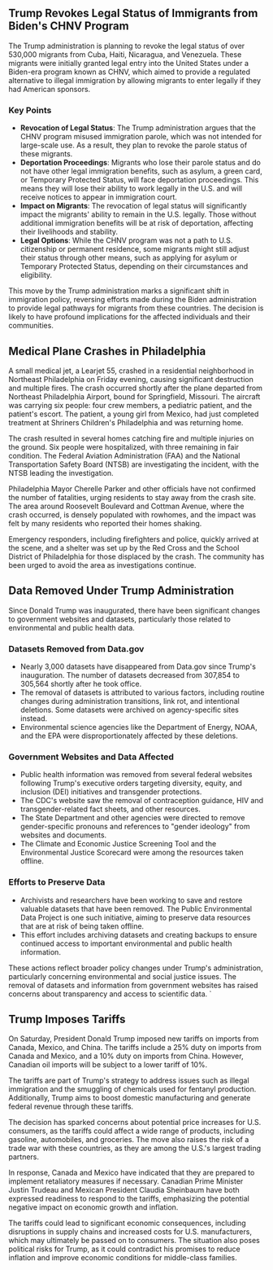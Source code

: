 ## Trump Revokes Legal Status of Immigrants from Biden's CHNV Program

The Trump administration is planning to revoke the legal status of over 530,000 migrants from Cuba, Haiti, Nicaragua, and Venezuela. These migrants were initially granted legal entry into the United States under a Biden-era program known as CHNV, which aimed to provide a regulated alternative to illegal immigration by allowing migrants to enter legally if they had American sponsors.

### Key Points

- **Revocation of Legal Status**: The Trump administration argues that the CHNV program misused immigration parole, which was not intended for large-scale use. As a result, they plan to revoke the parole status of these migrants.
- **Deportation Proceedings**: Migrants who lose their parole status and do not have other legal immigration benefits, such as asylum, a green card, or Temporary Protected Status, will face deportation proceedings. This means they will lose their ability to work legally in the U.S. and will receive notices to appear in immigration court.
- **Impact on Migrants**: The revocation of legal status will significantly impact the migrants' ability to remain in the U.S. legally. Those without additional immigration benefits will be at risk of deportation, affecting their livelihoods and stability.
- **Legal Options**: While the CHNV program was not a path to U.S. citizenship or permanent residence, some migrants might still adjust their status through other means, such as applying for asylum or Temporary Protected Status, depending on their circumstances and eligibility.

This move by the Trump administration marks a significant shift in immigration policy, reversing efforts made during the Biden administration to provide legal pathways for migrants from these countries. The decision is likely to have profound implications for the affected individuals and their communities.

## Medical Plane Crashes in Philadelphia

A small medical jet, a Learjet 55, crashed in a residential neighborhood in Northeast Philadelphia on Friday evening, causing significant destruction and multiple fires. The crash occurred shortly after the plane departed from Northeast Philadelphia Airport, bound for Springfield, Missouri. The aircraft was carrying six people: four crew members, a pediatric patient, and the patient's escort. The patient, a young girl from Mexico, had just completed treatment at Shriners Children's Philadelphia and was returning home.

The crash resulted in several homes catching fire and multiple injuries on the ground. Six people were hospitalized, with three remaining in fair condition. The Federal Aviation Administration (FAA) and the National Transportation Safety Board (NTSB) are investigating the incident, with the NTSB leading the investigation.

Philadelphia Mayor Cherelle Parker and other officials have not confirmed the number of fatalities, urging residents to stay away from the crash site. The area around Roosevelt Boulevard and Cottman Avenue, where the crash occurred, is densely populated with rowhomes, and the impact was felt by many residents who reported their homes shaking.

Emergency responders, including firefighters and police, quickly arrived at the scene, and a shelter was set up by the Red Cross and the School District of Philadelphia for those displaced by the crash. The community has been urged to avoid the area as investigations continue.

## Data Removed Under Trump Administration

Since Donald Trump was inaugurated, there have been significant changes to government websites and datasets, particularly those related to environmental and public health data.

### Datasets Removed from Data.gov

- Nearly 3,000 datasets have disappeared from Data.gov since Trump's inauguration. The number of datasets decreased from 307,854 to 305,564 shortly after he took office.
- The removal of datasets is attributed to various factors, including routine changes during administration transitions, link rot, and intentional deletions. Some datasets were archived on agency-specific sites instead.
- Environmental science agencies like the Department of Energy, NOAA, and the EPA were disproportionately affected by these deletions.

### Government Websites and Data Affected

- Public health information was removed from several federal websites following Trump's executive orders targeting diversity, equity, and inclusion (DEI) initiatives and transgender protections.
- The CDC's website saw the removal of contraception guidance, HIV and transgender-related fact sheets, and other resources.
- The State Department and other agencies were directed to remove gender-specific pronouns and references to "gender ideology" from websites and documents.
- The Climate and Economic Justice Screening Tool and the Environmental Justice Scorecard were among the resources taken offline.

### Efforts to Preserve Data

- Archivists and researchers have been working to save and restore valuable datasets that have been removed. The Public Environmental Data Project is one such initiative, aiming to preserve data resources that are at risk of being taken offline.
- This effort includes archiving datasets and creating backups to ensure continued access to important environmental and public health information.

These actions reflect broader policy changes under Trump's administration, particularly concerning environmental and social justice issues. The removal of datasets and information from government websites has raised concerns about transparency and access to scientific data. \`

## Trump Imposes Tariffs

On Saturday, President Donald Trump imposed new tariffs on imports from Canada, Mexico, and China. The tariffs include a 25% duty on imports from Canada and Mexico, and a 10% duty on imports from China. However, Canadian oil imports will be subject to a lower tariff of 10%.

The tariffs are part of Trump's strategy to address issues such as illegal immigration and the smuggling of chemicals used for fentanyl production. Additionally, Trump aims to boost domestic manufacturing and generate federal revenue through these tariffs.

The decision has sparked concerns about potential price increases for U.S. consumers, as the tariffs could affect a wide range of products, including gasoline, automobiles, and groceries. The move also raises the risk of a trade war with these countries, as they are among the U.S.'s largest trading partners.

In response, Canada and Mexico have indicated that they are prepared to implement retaliatory measures if necessary. Canadian Prime Minister Justin Trudeau and Mexican President Claudia Sheinbaum have both expressed readiness to respond to the tariffs, emphasizing the potential negative impact on economic growth and inflation.

The tariffs could lead to significant economic consequences, including disruptions in supply chains and increased costs for U.S. manufacturers, which may ultimately be passed on to consumers. The situation also poses political risks for Trump, as it could contradict his promises to reduce inflation and improve economic conditions for middle-class families.
